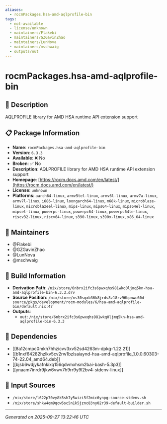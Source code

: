 ```yaml
---
aliases:
  - rocmPackages.hsa-amd-aqlprofile-bin
tags:
  - not-available
  - license/unknown
  - maintainers/Flakebi
  - maintainers/GZGavinZhao
  - maintainers/LunNova
  - maintainers/mschwaig
  - outputs/out
---
```


# rocmPackages.hsa-amd-aqlprofile-bin

## 📝 Description

AQLPROFILE library for AMD HSA runtime API extension support

## 📋 Package Information

- **Name**: `rocmPackages.hsa-amd-aqlprofile-bin`
- **Version**: `6.3.3`
- **Available**: ❌ No
- **Broken**: ✅ No
- **Description**: AQLPROFILE library for AMD HSA runtime API extension support
- **Homepage**: [https://rocm.docs.amd.com/en/latest/](https://rocm.docs.amd.com/en/latest/)
- **License**: `unknown`
- **Platforms**: `aarch64-linux`, `armv5tel-linux`, `armv6l-linux`, `armv7a-linux`, `armv7l-linux`, `i686-linux`, `loongarch64-linux`, `m68k-linux`, `microblaze-linux`, `microblazeel-linux`, `mips-linux`, `mips64-linux`, `mips64el-linux`, `mipsel-linux`, `powerpc-linux`, `powerpc64-linux`, `powerpc64le-linux`, `riscv32-linux`, `riscv64-linux`, `s390-linux`, `s390x-linux`, `x86_64-linux`
## 👥 Maintainers

- @Flakebi
- @GZGavinZhao
- @LunNova
- @mschwaig


## 🔧 Build Information

- **Derivation Path**: `/nix/store/6nbrx2ifc3s6pwxqhs981wkq0ljmq5kn-hsa-amd-aqlprofile-bin-6.3.3.drv`
- **Source Position**: `/nix/store/ns30sqxb36k8jrds8z18rv96bpnwc60d-source/pkgs/development/rocm-modules/6/hsa-amd-aqlprofile-bin/default.nix:47`
- **Outputs**:
  - `out`:  `/nix/store/6nbrx2ifc3s6pwxqhs981wkq0ljmq5kn-hsa-amd-aqlprofile-bin-6.3.3`

## 🔗 Dependencies

- [[8a12cmpc0mkh7hhzicvv3xv52sd4263m-dpkg-1.22.21]]
- [[b1nxf64282hzlkv5cv2rw1bzlsaiaynd-hsa-amd-aqlprofile_1.0.0.60303-74-22.04_amd64.deb]]
- [[bjsb6wdjykafnkixq156qdvmxhsm2bai-bash-5.3p3]]
- [[ynaam7inrdr9jkw6vwv7h9rr9y9l2bv4-stdenv-linux]]

## 📁 Input Sources

- `/nix/store/l622p70vy8k5sh7y5wizi5f2mic6ynpg-source-stdenv.sh`
- `/nix/store/shkw4qm9qcw5sc5n1k5jznc83ny02r39-default-builder.sh`

---
*Generated on 2025-09-27 13:22:46 UTC*
